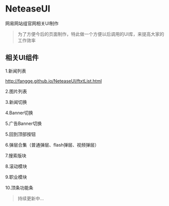 NeteaseUI
=========

网易网站组官网相关UI制作
 <blockquote>为了方便今后的页面制作，特此做一个方便以后调用的UI库，来提高大家的工作效率</blockquote>


**相关UI组件**
--------------------

 1.新闻列表

 http://fangge.github.io/NeteaseUI/ftxtList.html

 2.图片列表

 3.新闻切换

 4.Banner切换

 5.广告Banner切换

 5.回到顶部按钮

 6.弹层合集（普通弹层、flash弹层、视频弹层）

 7.搜索版块

 8.滚动模块

 9.职业模块

 10.顶条功能条

 >持续更新中...
